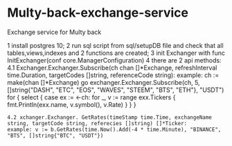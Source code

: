 # Multy-back-exchange-service
Exchange service for Multy back

1 install postgres 10;
2 run sql script from sql/setupDB file and check that all tables,views,indexes and 2 functions are created;
3 init Exchanger with func InitExchanger(conf core.ManagerConfiguration)
4 there are 2 api methods:
	4.1 Exchanger.Exchanger.Subscribe(ch chan []*Exchange, refreshInterval time.Duration, targetCodes []string, referenceCode string):
	example:
	ch := make(chan []*Exchange)
	go exchanger.Exchanger.Subscribe(ch, 5, []string{"DASH", "ETC", "EOS", "WAVES", "STEEM", "BTS", "ETH"}, "USDT")
	for {
		select {
		case ex := <-ch:
			for _, v := range exx.Tickers {
					fmt.Println(exx.name, v.symbol(), v.Rate)
			}
		}
	}

	4.2 xchanger.Exchanger. GetRates(timeStamp time.Time, exchangeName string, targetCode string, referecies []string) []*Ticker:
	example: v := b.GetRates(time.Now().Add(-4 * time.Minute), "BINANCE", "BTS", []string{"BTC", "USDT"})
